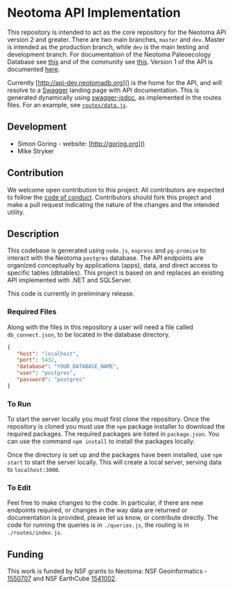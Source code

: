# Neotoma API Implementation

This repository is intended to act as the core repository for the Neotoma API version 2 and greater.  There are two main branches, `master` and `dev`.  Master is intended as the production branch, while `dev` is the main testing and development branch.  For documentation of the Neotoma Paleoecology Database see [this](http://neotoma-manual.readthedocs.io/en/latest/neotoma_introduction.html) and of the community see [this](https://www.neotomadb.org/).  Version 1 of the API is documented [here](http://api.neotomadb.org/doc/home).

Currently [http://api-dev.neotomadb.org]() is the home for the API, and will resolve to a [Swagger](http://swagger.io) landing page with API documentation.  This is generated dynamically using [swagger-jsdoc](https://www.npmjs.com/package/swagger-jsdoc), as implemented in the routes files.  For an example, see [`routes/data.js`](https://github.com/NeotomaDB/api_nodetest/blob/dev/routes/data.js).

## Development

* Simon Goring - website: [http://goring.org]()
* Mike Stryker

## Contribution

We welcome open contribution to this project.  All contributors are expected to follow the [code of conduct](https://github.com/Neotomadb/api_nodetest/blob/master/code_of_conduct.md).  Contributors should fork this project and make a pull request indicating the nature of the changes and the intended utility.

## Description

This codebase is generated using `node.js`, `express` and `pg-promise` to interact with the Neotoma `postgres` database. The API endpoints are organized conceptually by applications (apps), data, and direct access to specific tables (dbtables). This project is based on and replaces an existing API implemented with .NET and SQLServer.

This code is currently in preliminary release.

### Required Files

Along with the files in this repository a user will need a file called `db_connect.json`, to be located in the database directory.

```json
{
   "host": "localhost",
   "port": 5432,
   "database": "YOUR_DATABASE_NAME",
   "user": "postgres",
   "password": "postgres"
}
```

### To Run

To start the server locally you must first clone the repository.  Once the repository is cloned you must use the `npm` package installer to download the required packages.  The required packages are listed in `package.json`.  You can use the command `npm install` to install the packages locally.

Once the directory is set up and the packages have been installed, use `npm start` to start the server locally.  This will create a local server, serving data to `localhost:3000`.

### To Edit

Feel free to make changes to the code.  In particular, if there are new endpoints required, or changes in the way data are returned or documentation is provided, please let us know, or contribute directly.  The code for running the queries is in `./queries.js`, the routing is in `./routes/index.js`.

## Funding

This work is funded by NSF grants to Neotoma: NSF Geoinformatics - [1550707](https://www.nsf.gov/awardsearch/showAward?AWD_ID=1550707&HistoricalAwards=false) and NSF EarthCube [1541002](https://www.nsf.gov/awardsearch/showAward?AWD_ID=1541002&HistoricalAwards=false).